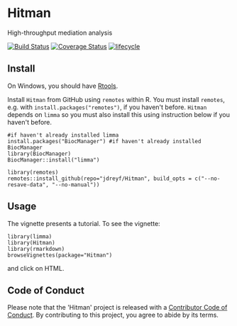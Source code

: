 # Hitman
High-throughput mediation analysis

[![Build Status](https://travis-ci.org/jdreyf/Hitman.svg?branch=master)](https://travis-ci.org/jdreyf/Hitman)
[![Coverage Status](https://img.shields.io/codecov/c/github/jdreyf/Hitman/master.svg)](https://codecov.io/github/jdreyf/Hitman?branch=master)
[![lifecycle](https://img.shields.io/badge/lifecycle-experimental-orange.svg)](https://www.tidyverse.org/lifecycle/#experimental)

## Install
On Windows, you should have [Rtools](https://cran.r-project.org/bin/windows/Rtools/).

Install `Hitman` from GitHub using `remotes` within R. You must install `remotes`, e.g. with `install.packages("remotes")`, if you haven't before. `Hitman` depends on `limma` so you must also install this using instruction below if you haven't before.
```
#if haven't already installed limma
install.packages("BiocManager") #if haven't already installed BiocManager
library(BiocManager)
BiocManager::install("limma")

library(remotes)
remotes::install_github(repo="jdreyf/Hitman", build_opts = c("--no-resave-data", "--no-manual"))
```

## Usage
The vignette presents a tutorial. To see the vignette:
```
library(limma)
library(Hitman)
library(rmarkdown)
browseVignettes(package="Hitman")
```
and click on HTML.

## Code of Conduct

Please note that the 'Hitman' project is released with a [Contributor Code of Conduct](CODE_OF_CONDUCT.md). By contributing to this project, you agree to abide by its terms.